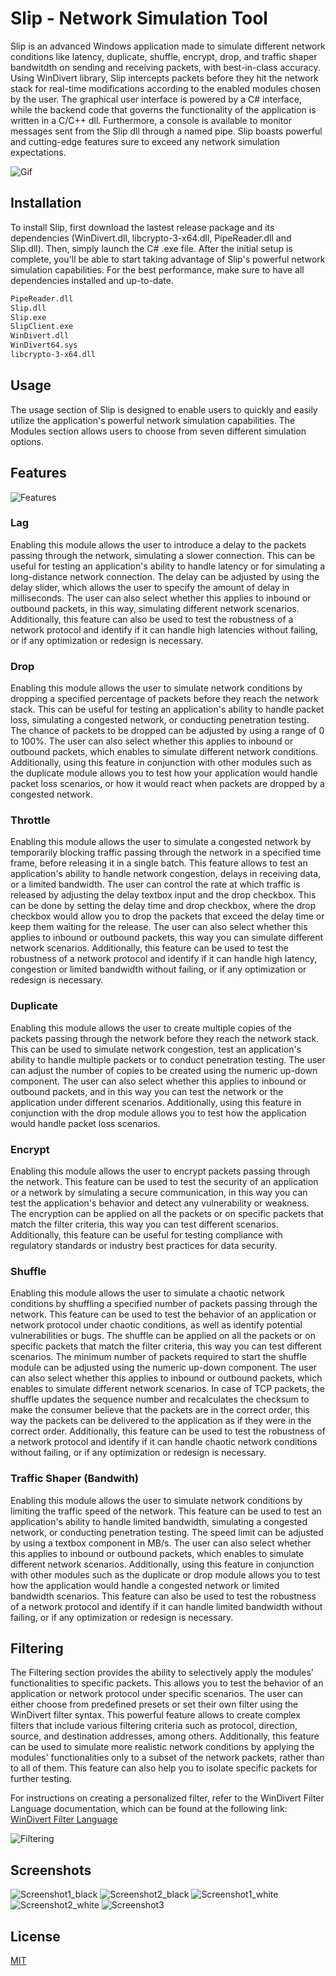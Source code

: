 # Slip - Network Simulation Tool

Slip is an advanced Windows application made to simulate different network conditions like latency, duplicate, shuffle, encrypt, drop, and traffic shaper bandwitdth on sending and receiving packets, with best-in-class accuracy. Using WinDivert library, Slip intercepts packets before they hit the network stack for real-time modifications according to the enabled modules chosen by the user. The graphical user interface is powered by a C# interface, while the backend code that governs the functionality of the application is written in a C/C++ dll. Furthermore, a console is available to monitor messages sent from the Slip dll through a named pipe. Slip boasts powerful and cutting-edge features sure to exceed any network simulation expectations.

![Gif](https://github.com/rmdezz/Slip---Network-Simulation-Tool/blob/master/demo.gif)



## Installation
To install Slip, first download the lastest release package and its dependencies (WinDivert.dll, libcrypto-3-x64.dll, PipeReader.dll and Slip.dll). Then, simply launch the C# .exe file. After the initial setup is complete, you'll be able to start taking advantage of Slip's powerful network simulation capabilities. For the best performance, make sure to have all dependencies installed and up-to-date.
```bash
PipeReader.dll
Slip.dll
Slip.exe
SlipClient.exe
WinDivert.dll
WinDivert64.sys
libcrypto-3-x64.dll
```
    
## Usage
The usage section of Slip is designed to enable users to quickly and easily utilize the application's powerful network simulation capabilities. The Modules section allows users to choose from seven different simulation options.

## Features
![Features](https://github.com/rmdezz/Slip---Network-Simulation-Tool/blob/master/screenshots/Screenshot%202023-01-10%20213315.jpg)
### Lag
Enabling this module allows the user to introduce a delay to the packets passing through the network, simulating a slower connection. This can be useful for testing an application's ability to handle latency or for simulating a long-distance network connection. The delay can be adjusted by using the delay slider, which allows the user to specify the amount of delay in milliseconds. The user can also select whether this applies to inbound or outbound packets, in this way, simulating different network scenarios. Additionally, this feature can also be used to test the robustness of a network protocol and identify if it can handle high latencies without failing, or if any optimization or redesign is necessary.
### Drop
Enabling this module allows the user to simulate network conditions by dropping a specified percentage of packets before they reach the network stack. This can be useful for testing an application's ability to handle packet loss, simulating a congested network, or conducting penetration testing. The chance of packets to be dropped can be adjusted by using a range of 0 to 100%. The user can also select whether this applies to inbound or outbound packets, which enables to simulate different network conditions. Additionally, using this feature in conjunction with other modules such as the duplicate module allows you to test how your application would handle packet loss scenarios, or how it would react when packets are dropped by a congested network.
### Throttle
Enabling this module allows the user to simulate a congested network by temporarily blocking traffic passing through the network in a specified time frame, before releasing it in a single batch. This feature allows to test an application's ability to handle network congestion, delays in receiving data, or a limited bandwidth. The user can control the rate at which traffic is released by adjusting the delay textbox input and the drop checkbox. This can be done by setting the delay time and drop checkbox, where the drop checkbox would allow you to drop the packets that exceed the delay time or keep them waiting for the release. The user can also select whether this applies to inbound or outbound packets, this way you can simulate different network scenarios. Additionally, this feature can be used to test the robustness of a network protocol and identify if it can handle high latency, congestion or limited bandwidth without failing, or if any optimization or redesign is necessary.
### Duplicate
Enabling this module allows the user to create multiple copies of the packets passing through the network before they reach the network stack. This can be used to simulate network congestion, test an application's ability to handle multiple packets or to conduct penetration testing. The user can adjust the number of copies to be created using the numeric up-down component. The user can also select whether this applies to inbound or outbound packets, and in this way you can test the network or the application under different scenarios. Additionally, using this feature in conjunction with the drop module allows you to test how the application would handle packet loss scenarios.
### Encrypt
Enabling this module allows the user to encrypt packets passing through the network. This feature can be used to test the security of an application or a network by simulating a secure communication, in this way you can test the application's behavior and detect any vulnerability or weakness. The encryption can be applied on all the packets or on specific packets that match the filter criteria, this way you can test different scenarios. Additionally, this feature can be useful for testing compliance with regulatory standards or industry best practices for data security.
### Shuffle
Enabling this module allows the user to simulate a chaotic network conditions by shuffling a specified number of packets passing through the network. This feature can be used to test the behavior of an application or network protocol under chaotic conditions, as well as identify potential vulnerabilities or bugs. The shuffle can be applied on all the packets or on specific packets that match the filter criteria, this way you can test different scenarios. The minimum number of packets required to start the shuffle module can be adjusted using the numeric up-down component. The user can also select whether this applies to inbound or outbound packets, which enables to simulate different network scenarios. In case of TCP packets, the shuffle updates the sequence number and recalculates the checksum to make the consumer believe that the packets are in the correct order, this way the packets can be delivered to the application as if they were in the correct order. Additionally, this feature can be used to test the robustness of a network protocol and identify if it can handle chaotic network conditions without failing, or if any optimization or redesign is necessary.
### Traffic Shaper (Bandwith)
Enabling this module allows the user to simulate network conditions by limiting the traffic speed of the network. This feature can be used to test an application's ability to handle limited bandwidth, simulating a congested network, or conducting penetration testing. The speed limit can be adjusted by using a textbox component in MB/s. The user can also select whether this applies to inbound or outbound packets, which enables to simulate different network scenarios. Additionally, using this feature in conjunction with other modules such as the duplicate or drop module allows you to test how the application would handle a congested network or limited bandwidth scenarios. This feature can also be used to test the robustness of a network protocol and identify if it can handle limited bandwidth without failing, or if any optimization or redesign is necessary.


## Filtering
The Filtering section provides the ability to selectively apply the modules' functionalities to specific packets. This allows you to test the behavior of an application or network protocol under specific scenarios. The user can either choose from predefined presets or set their own filter using the WinDivert filter syntax. This powerful feature allows to create complex filters that include various filtering criteria such as protocol, direction, source, and destination addresses, among others. Additionally, this feature can be used to simulate more realistic network conditions by applying the modules' functionalities only to a subset of the network packets, rather than to all of them. This feature can also help you to isolate specific packets for further testing.

For instructions on creating a personalized filter, refer to the WinDivert Filter Language documentation, which can be found at the following link: [WinDivert Filter Language](https://reqrypt.org/windivert-doc.html#filter_language)

![Filtering](https://github.com/rmdezz/Slip---Network-Simulation-Tool/blob/master/screenshots/Screenshot%202023-01-10%20213215.jpg)

## Screenshots

![Screenshot1_black](https://github.com/rmdezz/Slip---Network-Simulation-Tool/blob/master/screenshots/Screenshot%202023-01-10%20213232.jpg)
![Screenshot2_black](https://github.com/rmdezz/Slip---Network-Simulation-Tool/blob/master/screenshots/Screenshot%202023-01-10%20213245.jpg)
![Screenshot1_white](https://github.com/rmdezz/Slip---Network-Simulation-Tool/blob/master/screenshots/Screenshot%202023-01-10%20213215.jpg)
![Screenshot2_white](https://github.com/rmdezz/Slip---Network-Simulation-Tool/blob/master/screenshots/Screenshot%202023-01-10%20213315.jpg)
![Screenshot3](https://github.com/rmdezz/Slip---Network-Simulation-Tool/blob/master/screenshots/Screenshot%202023-01-10%20213141.jpg)



## License

[MIT](https://choosealicense.com/licenses/mit/)

